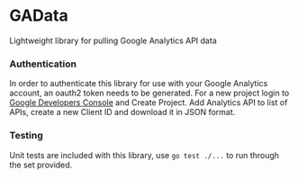 GAData
===================

Lightweight library for pulling Google Analytics API data

### Authentication
In order to authenticate this library for use with your Google Analytics account, an oauth2 token needs to be generated. For a new project login to [Google Developers Console](https://console.developers.google.com) and Create Project. Add Analytics API to list of APIs,  create a new Client ID and download it in JSON format.

### Testing
Unit tests are included with this library, use `go test ./...` to run through the set provided. 